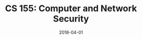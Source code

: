 ---
title: "CS 155: Computer and Network Security"
collection: teaching
excerpt: '_The course covers principles of building secure systems\. We give many examples of how things can go wrong if these principles are not followed\._'
date: 2018-04-01
---